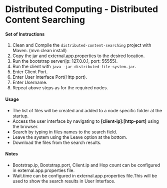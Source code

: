 # Distributed Computing - Distributed Content Searching

#### Set of Instructions

1. Clean and Compile the `distributed-content-searching` project with Maven. (mvn clean install)
2. Copy the jar and external.app.properties to the desired location.
3. Run the bootstrap server(ip: 127.0.0.1, port: 55555).
4. Run the client with `java -jar distributed-file-system.jar`.
5. Enter Client Port.
6. Enter User Interface Port(Http port).
7. Enter Username.
8. Repeat above steps as for the required nodes.

#### Usage
- The list of files will be created and added to a node specific folder at the startup.
- Access the user interface by navigating to **[client-ip]:[http-port]** using the browser.
- Search by typing in files names to the search field.
- Leave the system using the Leave option at the bottom.
- Download the files from the search results.


#### Notes
- Bootstrap.ip, Bootstrap.port, Client.ip and Hop count can be configured in external.app.properties file.
- Wait.time can be configured in external.app.properties file.This will be used to show the search results in User Interface.
